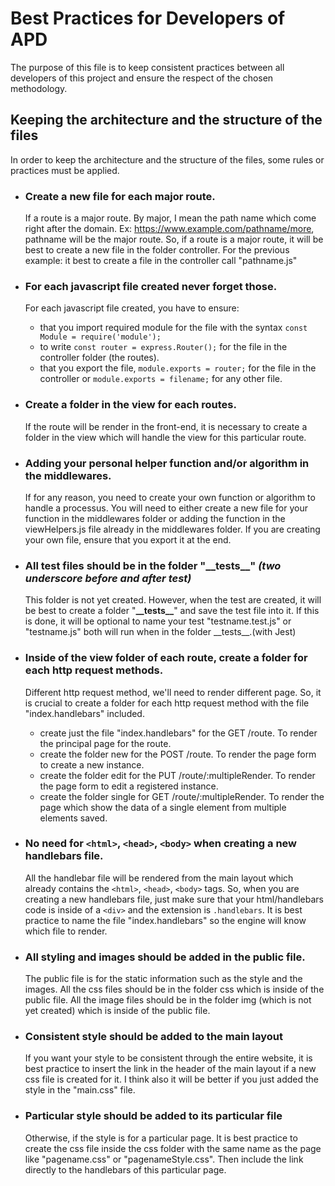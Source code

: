 # Best Practices for Developers of APD

  The purpose of this file is to keep consistent practices between all developers of this project and ensure the respect of the chosen
methodology.

## Keeping the architecture and the structure of the files

  In order to keep the architecture and the structure of the files, some rules or practices must be applied.

  * ### Create a new file for each major route.
      If a route is a major route. By major, I mean the path name which come right after the domain.
      Ex: https://www.example.com/pathname/more, pathname will be the major route. So, if a route is a major
      route, it will be best to create a new file in the folder controller.
      For the previous example: it best to create a file in the controller call "pathname.js"

  * ### For each javascript file created never forget those.
      For each javascript file created, you have to ensure:
       -  that you import required module for the file with the syntax `const Module = require('module');`
       -  to write  `const router = express.Router();`  for the file in the controller folder (the routes).
       -  that you export the file, `module.exports = router;` for the file in the controller or
          `module.exports = filename;` for any other file.

  * ### Create a folder in the view for each routes.
      If the route will be render in the front-end, it is necessary to create a folder in the view which will handle
      the view for this particular route.

  * ### Adding your personal helper function and/or algorithm in the middlewares.
      If for any reason, you need to create your own function or algorithm to handle a processus. You will need to either
      create a new file for your function in the middlewares folder or adding the function in the viewHelpers.js file
      already in the middlewares folder. If you are creating your own file, ensure that you export it at the end.

  * ### All test files should be in the folder "\_\_tests\_\_" _(two underscore before and after test)_
      This folder is not yet created. However, when the test are created, it will be best to create a folder "__\_\_tests\_\___" and
      save the test file into it. If this is done, it will be optional to name your test "testname.test.js" or "testname.js"
      both will run when in the folder \_\_tests\_\_.(with Jest)

  * ### Inside of the view folder of each route, create a folder for each http request methods.
       Different http request method, we'll need to render different page. So, it is crucial to create a folder for each
       http request method with the file "index.handlebars" included.
       - create just the file "index.handlebars" for the GET /route. To render the principal page for the route.
       - create the folder new for the POST /route. To render the page form to create a new instance.
       - create the folder edit for the PUT /route/:multipleRender. To render the page form to edit a registered instance.
       - create the folder single for GET /route/:multipleRender. To render the page which show the data of a single element from
         multiple elements saved.

  * ### No need for `<html>`, `<head>`, `<body>` when creating a new handlebars file.
      All the handlebar file will be rendered from the main layout which already contains the `<html>`, `<head>`, `<body>` tags.
      So, when you are creating a new handlebars file, just make sure that your html/handlebars code is inside of a `<div>` and the
      extension is `.handlebars`. It is best practice to name the file "index.handlebars" so the engine will know which file to render.

  * ### All styling and images should be added in the public file.
      The public file is for the static information such as the style and the images. All the css files should be in the folder css
      which is inside of the public file. All the image files should be in the folder img (which is not yet created) which is inside
      of the public file.

 * ### Consistent style should be added to the main layout
      If you want your style to be consistent through the entire website, it is best practice to insert the link in the header of
      the main layout if a new css file is created for it. I think also it will be better if you just added the style in the "main.css"
      file.

 * ### Particular style should be added to its particular file
      Otherwise, if the style is for a particular page. It is best practice to create the css file inside the css folder with the same
      name as the page like "pagename.css" or "pagenameStyle.css". Then include the link directly to the handlebars of this particular
      page.
